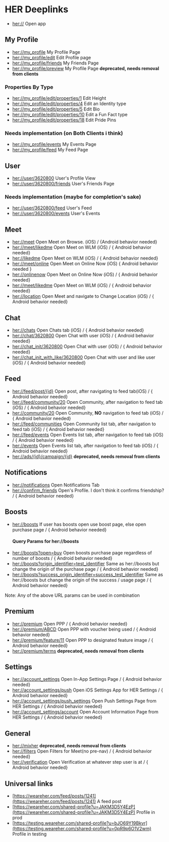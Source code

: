 # HER Deeplinks

*   [her://](her://) Open app

## My Profile
*   [her://my_profile](her://my_profile) My Profile Page
*   [her://my_profile/edit](her://my_profile/edit) Edit Profile page
*   [her://my_profile/friends](her://my_profile/friends) My Friends Page
*   [her://my_profile/preview](her://my_profile/preview) My Profile Page **deprecated, needs removal from clients**

### Properties By Type
*   [her://my_profile/edit/properties/1](her://my_profile/edit/properties/1) Edit Height
*   [her://my_profile/edit/properties/4](her://my_profile/edit/properties/4) Edit an Identity type
*   [her://my_profile/edit/properties/5](her://my_profile/edit/properties/5) Edit Bio
*   [her://my_profile/edit/properties/10](her://my_profile/edit/properties/10) Edit a Fun Fact type
*   [her://my_profile/edit/properties/18](her://my_profile/edit/properties/18) Edit Pride Pins

### Needs implementation (on Both Clients i think)
*   [her://my_profile/events](her://my_profile/events) My Events Page
*   [her://my_profile/feed](her://my_profile/feed) My Feed Page

## User 
*   [her://user/3620800](her://user/3620800) User's Profile View
*   [her://user/3620800/friends](her://user/3620800/friends) User's Friends Page

### Needs implementation (maybe for completion's sake)
*   [her://user/3620800/feed](her://user/3620800/feed) User's Feed
*   [her://user/3620800/events](her://user/3620800/events) User's Events

## Meet
*   [her://meet](her://meet) Open Meet on Browse. (iOS) / {Android behavior needed}  
*   [her://meet/likedme](her://my_profile/likedme) Open Meet on WLM (iOS) / { Android behavior needed}
*   [her://likedme](her://likedme) Open Meet on WLM (iOS) / { Android behavior needed}
*   [her://meet/online](her://my_profile/online) Open Meet on Online Now (iOS) { Android behavior needed }
*   [her://onlinenow](her://onlinenow) Open Meet on Online Now (iOS) / { Android behavior needed}
*   [her://meet/likedme](her://my_profile/likedme) Open Meet on WLM (iOS) / { Android behavior needed}
*   [her://location](her://location) Open Meet and navigate to Change Location (iOS) / { Android behavior needed}

## Chat
*   [her://chats](her://chats) Open Chats tab (iOS) / { Android behavior needed}
*   [her://chat/3620800](her://chat/3620800) Open Chat with user (iOS) / { Android behavior needed}
*   [her://chat_init/3620800](her://chat_init/3620800) Open Chat with user (iOS) / { Android behavior needed}
*   [her://chat_init_with_like/3620800](her://chat_init_with_like/3620800) Open Chat with user and like user (iOS) / { Android behavior needed}

## Feed
*   [her://feed/post/{id}](her://feed/post/{id}) Open post, after navigating to feed tab(iOS) / { Android behavior needed}
*   [her://feed/community/20](her://feed/community/20) Open Community, after navigation to feed tab (iOS) / { Android behavior needed}
*   [her://community/20](her://community/20) Open Community, **NO** navigation to feed tab (iOS) / { Android behavior needed}
*   [her://feed/communities](her://feed/communities) Open Community list tab, after navigation to feed tab (iOS) / { Android behavior needed}
*   [her://feed/events](her://feed/events) Open Events list tab, after navigation to feed tab (iOS) / { Android behavior needed}
*   [her://events](her://feed/events) Open Events list tab, after navigation to feed tab (iOS) / { Android behavior needed}
*   [her://ads/{id}/campaign/{id}](her://ads/{id}/campaign/{id}) **deprecated, needs removal from clients**

## Notifications
*   [her://notifications](her://notifications) Open Notifications Tab
*   [her://confirm_friends](her://confirm_friends) Open's Profile.  I don't think it confirms friendship? / { Android behavior needed}

## Boosts
*   [her://boosts](her://boosts) If user has boosts open use boost page, else open purchase page / { Android behavior needed}
    #### Query Params for her://boosts
*   [her://boosts?open=buy](her://boosts?open=buy) Open boosts purchase page regardless of number of boosts / { Android behavior needed}
*   [her://boosts?origin_identifier=test_identifier](her://boosts) Same as her://boosts but change the origin of the purchase page / { Android behavior needed}
*   [her://boosts?success_origin_identifier=success_test_identifier](her://boosts) Same as her://boosts but change the origin of the success / usage page / { Android behavior needed}

Note: Any of the above URL params can be used in combination

## Premium
*   [her://premium](her://premium) Open PPP / { Android behavior needed}
*   [her://premium/ABCD](her://premium/ABCD) Open PPP with voucher being used / { Android behavior needed}
*   [her://premium/feature/11](her://premium/feature/11) Open PPP to designated feature image / { Android behavior needed}
*   [her://premium/terms](her://premium/terms) **deprecated, needs removal from clients**

## Settings
*   [her://account_settings](her://account_settings) Open In-App Settings Page / { Android behavior needed}
*   [her://account_settings/push](her://account_settings/push) Open iOS Settings App for HER Settings / { Android behavior needed}
*   [her://account_settings/push_settings](her://account_settings/push_settings) Open Push Settings Page from HER Settings / { Android behavior needed}
*   [her://account_settings/account](her://account_settings/account) Open Account Information Page from HER Settings / { Android behavior needed}

## General
*   [her://mixher](her://mixher)  **deprecated, needs removal from clients**
*   [her://filters](her://filters) Open Filters for Meet(no pre-nav) / { Android behavior needed}
*   [her://verification](her://verification) Open Verification at whatever step user is at / { Android behavior needed}

## Universal links

*   [https://weareher.com/feed/posts/1241](https://weareher.com/feed/posts/1241) A feed post
*   [https://weareher.com/shared-profile?u=JAKM3D5Y4EzP](https://weareher.com/shared-profile?u=JAKM3D5Y4EzP) Profile in prod
*   [https://testing.weareher.com/shared-profile?u=bJO69Y19Bkvr](https://testing.weareher.com/shared-profile?u=0pR9p6O1V2wm) Profile in testing


